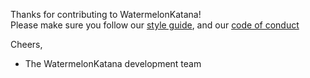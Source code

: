 Thanks for contributing to WatermelonKatana!   
Please make sure you follow our [style guide](LINK_GOES_HERE), and our [code of conduct](../CODE_OF_CONDUCT.md)

Cheers,
- The WatermelonKatana development team
